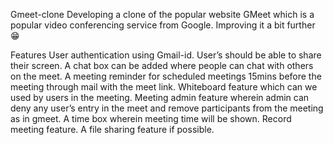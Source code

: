 Gmeet-clone
Developing a clone of the popular website GMeet which is a popular video conferencing service from Google. Improving it a bit further 😁

Features
 User authentication using Gmail-id.
 User’s should be able to share their screen.
 A chat box can be added where people can chat with others on the meet.
 A meeting reminder for scheduled meetings 15mins before the meeting through mail with the meet link.
 Whiteboard feature which can we used by users in the meeting.
 Meeting admin feature wherein admin can deny any user’s entry in the meet and remove participants from the meeting as in gmeet.
 A time box wherein meeting time will be shown.
 Record meeting feature.
 A file sharing feature if possible.
